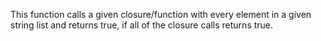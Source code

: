 This function calls a given closure/function with every element in a given string list and returns true, if all of the closure calls returns true.